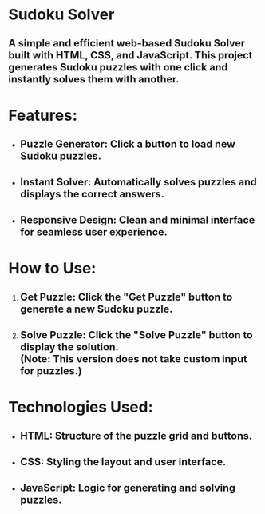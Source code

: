 <h1 style="font-size:30px;">Sudoku Solver</h1>
<h2 style="font-size:20px;">A simple and efficient web-based Sudoku Solver built with HTML, CSS, and JavaScript. This project generates Sudoku puzzles with one click and instantly solves them with another.</h2>

<h1 style="font-size:30px;">Features: </h1>
<ul>
  <li><h2 style="font-size:20px;">Puzzle Generator: Click a button to load new Sudoku puzzles.</h2></li>
  <li><h2 style="font-size:20px;">Instant Solver: Automatically solves puzzles and displays the correct answers.</h2></li>
  <li><h2 style="font-size:20px;">Responsive Design: Clean and minimal interface for seamless user experience.</h2></li>
</ul>

<h1 style="font-size:30px;">How to Use:  </h1>
<ol>
  <li><h2 style="font-size:20px;">Get Puzzle: Click the "Get Puzzle" button to generate a new Sudoku puzzle.</h2></li>
  <li><h2 style="font-size:20px;">Solve Puzzle: Click the "Solve Puzzle" button to display the solution.<br>
  (Note: This version does not take custom input for puzzles.)</h2></li>
</ol>

<h1 style="font-size:30px;">Technologies Used: </h1>
<ul>
  <li><h2 style="font-size:20px;">HTML: Structure of the puzzle grid and buttons.</h2></li>
  <li><h2 style="font-size:20px;">CSS: Styling the layout and user interface.</h2></li>
  <li><h2 style="font-size:20px;">JavaScript: Logic for generating and solving puzzles.</h2></li>
</ul>
